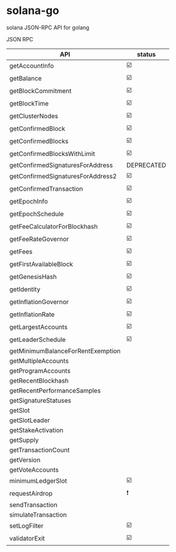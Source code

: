 # solana-go
solana JSON-RPC API for golang

JSON RPC 

| API | status |
| --- | --- |
|getAccountInfo|:ballot_box_with_check:|
|getBalance|:ballot_box_with_check:|
|getBlockCommitment|:ballot_box_with_check:|
|getBlockTime|:ballot_box_with_check:|
|getClusterNodes|:ballot_box_with_check:|
|getConfirmedBlock|:ballot_box_with_check:|
|getConfirmedBlocks|:ballot_box_with_check:|
|getConfirmedBlocksWithLimit|:ballot_box_with_check:|
|getConfirmedSignaturesForAddress|DEPRECATED|
|getConfirmedSignaturesForAddress2|:ballot_box_with_check:|
|getConfirmedTransaction|:ballot_box_with_check:|
|getEpochInfo|:ballot_box_with_check:|
|getEpochSchedule|:ballot_box_with_check:|
|getFeeCalculatorForBlockhash|:ballot_box_with_check:|
|getFeeRateGovernor|:ballot_box_with_check:|
|getFees|:ballot_box_with_check:|
|getFirstAvailableBlock|:ballot_box_with_check:|
|getGenesisHash|:ballot_box_with_check:|
|getIdentity|:ballot_box_with_check:|
|getInflationGovernor|:ballot_box_with_check:|
|getInflationRate|:ballot_box_with_check:|
|getLargestAccounts|:ballot_box_with_check:|
|getLeaderSchedule|:ballot_box_with_check:|
|getMinimumBalanceForRentExemption||
|getMultipleAccounts||
|getProgramAccounts||
|getRecentBlockhash||
|getRecentPerformanceSamples||
|getSignatureStatuses||
|getSlot||
|getSlotLeader||
|getStakeActivation||
|getSupply||
|getTransactionCount||
|getVersion||
|getVoteAccounts||
|minimumLedgerSlot|:ballot_box_with_check:|
|requestAirdrop|:heavy_exclamation_mark:|
|sendTransaction||
|simulateTransaction||
|setLogFilter|:ballot_box_with_check:|
|validatorExit|:ballot_box_with_check:|
